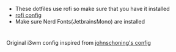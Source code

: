 - These dotfiles use rofi so make sure that you have it installed
- [rofi config](https://github.com/deathemonic/Cat-Dots/tree/v1.4/config/rofi) <br>
- Make sure Nerd Fonts(JetbrainsMono) are installed <br>
# 
Original i3wm config inspired from [johnschoning's config](https://gist.github.com/jonschoning/5219212) <br>
